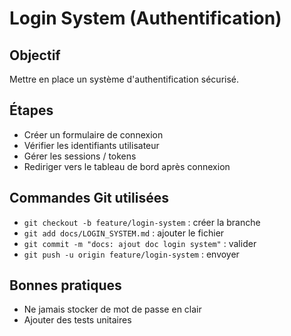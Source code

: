 # Login System (Authentification)

## Objectif
Mettre en place un système d'authentification sécurisé.

## Étapes
- Créer un formulaire de connexion
- Vérifier les identifiants utilisateur
- Gérer les sessions / tokens
- Rediriger vers le tableau de bord après connexion

## Commandes Git utilisées
- `git checkout -b feature/login-system` : créer la branche
- `git add docs/LOGIN_SYSTEM.md` : ajouter le fichier
- `git commit -m "docs: ajout doc login system"` : valider
- `git push -u origin feature/login-system` : envoyer

## Bonnes pratiques
- Ne jamais stocker de mot de passe en clair
- Ajouter des tests unitaires

